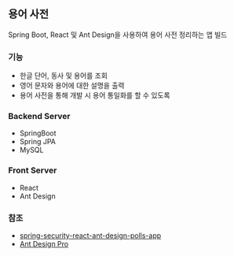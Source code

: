 ## 용어 사전

Spring Boot, React 및 Ant Design을 사용하여 용어 사전 정리하는 앱 빌드

### 기능

- 한글 단어, 동사 및 용어를 조회
- 영어 문자와 용어에 대한 설명을 출력
- 용어 사전을 통해 개발 시 용어 통일화를 할 수 있도록

### Backend Server

- SpringBoot
- Spring JPA
- MySQL

### Front Server

- React
- Ant Design

### 참조

- [spring-security-react-ant-design-polls-app](https://github.com/callicoder/spring-security-react-ant-design-polls-app)
- [Ant Design Pro](https://v2-pro.ant.design/docs/getting-started)
